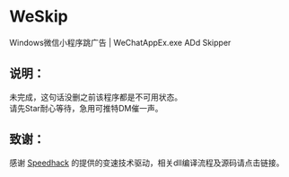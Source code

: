 # WeSkip
Windows微信小程序跳广告 | WeChatAppEx.exe ADd Skipper
## 说明：
未完成，这句话没删之前该程序都是不可用状态。  
请先Star耐心等待，急用可推特DM催一声。
## 致谢：
感谢 [Speedhack](https://github.com/absoIute/Speedhack) 的提供的变速技术驱动，相关dll编译流程及源码请点击链接。
